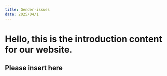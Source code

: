 ```yaml
---
title: Gender-issues
date: 2025/04/1
---
```

<h1>Hello, this is the introduction content for our website.</h1>
<h2>Please insert here</h2>

